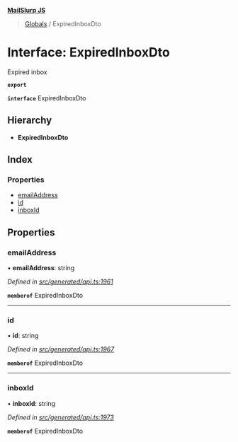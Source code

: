 **[MailSlurp JS](../README.md)**

> [Globals](../README.md) / ExpiredInboxDto

# Interface: ExpiredInboxDto

Expired inbox

**`export`** 

**`interface`** ExpiredInboxDto

## Hierarchy

* **ExpiredInboxDto**

## Index

### Properties

* [emailAddress](expiredinboxdto.md#emailaddress)
* [id](expiredinboxdto.md#id)
* [inboxId](expiredinboxdto.md#inboxid)

## Properties

### emailAddress

•  **emailAddress**: string

*Defined in [src/generated/api.ts:1961](https://github.com/mailslurp/mailslurp-client/blob/a8663d0/src/generated/api.ts#L1961)*

**`memberof`** ExpiredInboxDto

___

### id

•  **id**: string

*Defined in [src/generated/api.ts:1967](https://github.com/mailslurp/mailslurp-client/blob/a8663d0/src/generated/api.ts#L1967)*

**`memberof`** ExpiredInboxDto

___

### inboxId

•  **inboxId**: string

*Defined in [src/generated/api.ts:1973](https://github.com/mailslurp/mailslurp-client/blob/a8663d0/src/generated/api.ts#L1973)*

**`memberof`** ExpiredInboxDto

